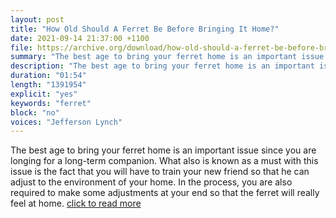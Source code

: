 ```yaml
---
layout: post
title: "How Old Should A Ferret Be Before Bringing It Home?"
date: 2021-09-14 21:37:00 +1100
file: https://archive.org/download/how-old-should-a-ferret-be-before-bringing-it-home/How%20Old%20Should%20a%20Ferret%20be%20before%20Bringing%20it%20Home.mp3
summary: "The best age to bring your ferret home is an important issue since you are longing for a long-term companion. "
description: "The best age to bring your ferret home is an important issue since you are longing for a long-term companion. "
duration: "01:54" 
length: "1391954"
explicit: "yes" 
keywords: "ferret"
block: "no" 
voices: "Jefferson Lynch"
---
```


The best age to bring your ferret home is an important issue since you are longing for a long-term companion. What also is known as a must with this issue is the fact that you will have to train your new friend so that he can adjust to the environment of your home. In the process, you are also required to make some adjustments at your end so that the ferret will really feel at home. [click to read more](https://ferretvoice.com/ferret-beginners/how-old-should-a-ferret-be-before-bringing-it-home/)

